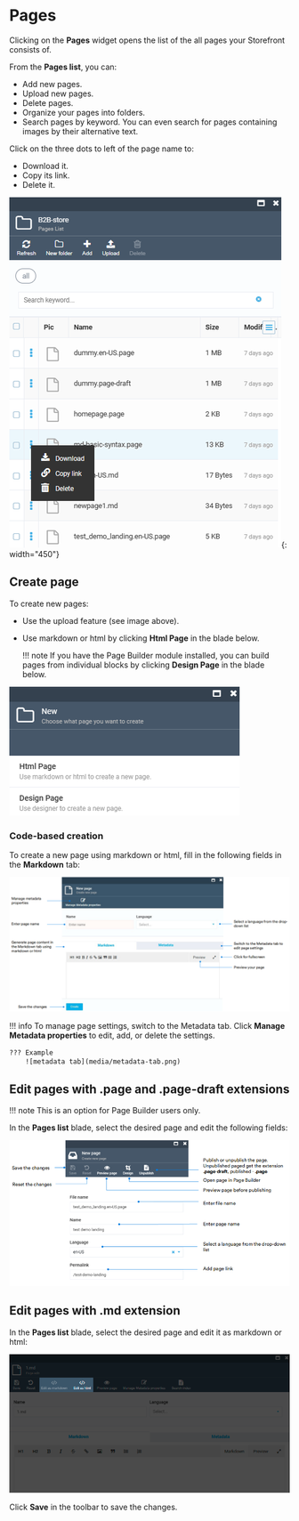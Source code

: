 # Pages

Clicking on the **Pages** widget opens the list of the all pages your Storefront consists of. 

From the **Pages list**, you can:

* Add new pages.
* Upload new pages.
* Delete pages.
* Organize your pages into folders.
* Search pages by keyword. You can even search for pages containing images by their alternative text.


Click on the three dots to left of the page name to:

* Download it.
* Copy its link.
* Delete it.

![pages list](media/pages-list.png){: width="450"}

## Create page

To create new pages:

* Use the upload feature (see image above).
* Use markdown or html by clicking **Html Page** in the blade below.

    !!! note
        If you have the Page Builder module installed, you can build pages from individual blocks by clicking **Design Page** in the blade below. <!-- ADD LINK TO PAGE BUILDER GUIDE -->

![designer or html](media/designer-or-html.png)

### Code-based creation

To create a new page using markdown or html, fill in the following fields in the **Markdown** tab: 

![markdown](media/new-md-page.png)

!!! info
    To manage page settings, switch to the Metadata tab. Click **Manage Metadata properties** to edit, add, or delete the settings.

    ??? Example
        ![metadata tab](media/metadata-tab.png)

## Edit pages with .page and .page-draft extensions

!!! note
    This is an option for Page Builder users only.

In the **Pages list** blade, select the desired page and edit the following fields:

![Edit page](media/edit-page.png)

## Edit pages with .md extension

In the **Pages list** blade, select the desired page and edit it as markdown or html:

![edit md page](media/edit-md-page.png)

Click **Save** in the toolbar to save the changes.